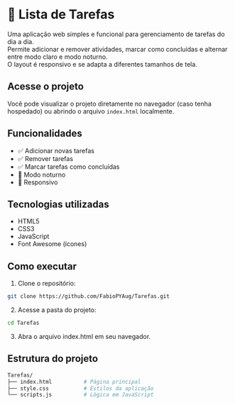 # 📝 Lista de Tarefas

Uma aplicação web simples e funcional para gerenciamento de tarefas do dia a dia.  
Permite adicionar e remover atividades, marcar como concluídas e alternar entre modo claro e modo noturno.  
O layout é responsivo e se adapta a diferentes tamanhos de tela.

## Acesse o projeto

Você pode visualizar o projeto diretamente no navegador (caso tenha hospedado) ou abrindo o arquivo `index.html` localmente.

## Funcionalidades

- ✅ Adicionar novas tarefas
- ✅ Remover tarefas
- ✅ Marcar tarefas como concluídas
- 🌙 Modo noturno
- 📱 Responsivo

## Tecnologias utilizadas

- HTML5
- CSS3
- JavaScript
- Font Awesome (ícones)

## Como executar

1. Clone o repositório:

```bash
git clone https://github.com/FabioPYAug/Tarefas.git
```
2. Acesse a pasta do projeto:

```bash
cd Tarefas
```
3. Abra o arquivo index.html em seu navegador.

## Estrutura do projeto

```bash
Tarefas/
├── index.html          # Página principal
├── style.css           # Estilos da aplicação
└── scripts.js          # Lógica em JavaScript


